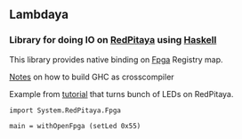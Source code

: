 Lambdaya
--------

### Library for doing IO on [RedPitaya](http://redpitaya.com/) using [Haskell](https://www.haskell.org/)

This library provides native binding on
[Fpga](https://github.com/RedPitaya/RedPitaya/blob/master/fpga/doc/RedPitaya_HDL_memory_map.odt?raw=true)
Registry map.

[Notes](doc/build.md) on how to build GHC as crosscompiler


Example from [tutorial](doc/tutorial.md) that turns bunch of LEDs on RedPitaya.


    import System.RedPitaya.Fpga

    main = withOpenFpga (setLed 0x55)

